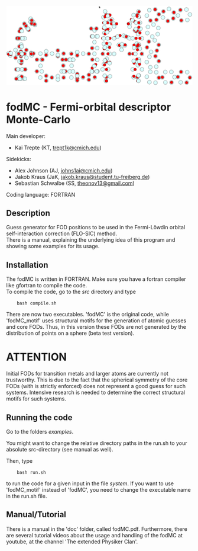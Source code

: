 ![GitHub Logo](images/logo_fodMC.png)

# fodMC - Fermi-orbital descriptor Monte-Carlo 

Main developer:  

*  Kai Trepte (KT, trept1k@cmich.edu)    

Sidekicks:  

* Alex Johnson (AJ, johns1ai@cmich.edu)   
* Jakob Kraus (JaK, jakob.kraus@student.tu-freiberg.de)   
* Sebastian Schwalbe (SS, theonov13@gmail.com)    

Coding language: FORTRAN   

## Description
   
Guess generator for FOD positions to be used in the Fermi-Löwdin orbital self-interaction correction (FLO-SIC) method.           
There is a manual, explaining the underlying idea of this program and showing some examples for its usage.

## Installation 
The fodMC is written in FORTRAN. Make sure you have a fortran compiler like gfortran to compile the code.  
To compile the code, go to the *src* directory and type   

        bash compile.sh

There are now two executables. 'fodMC' is the original code, while 'fodMC_motif' uses structural motifs 
for the generation of atomic guesses and core FODs. Thus, in this version these FODs are not generated 
by the distribution of points on a sphere (beta test version).

# ATTENTION
Initial FODs for transition metals and larger atoms are currently not trustworthy.
This is due to the fact that the spherical symmetry of the core FODs (with is strictly enforced)
does not represent a good guess for such systems. Intensive research is needed to determine the 
correct structural motifs for such systems.


## Running the code 

Go to the folders *examples*. 

You might want to change the relative directory paths in the run.sh to your absolute src-directory (see manual as well).                                         

Then, type 

        bash run.sh

to run the code for a given input in the file *system*.
If you want to use 'fodMC_motif' instead of 'fodMC', 
you need to change the executable name in the run.sh file.

## Manual/Tutorial

There is a manual in the 'doc' folder, called fodMC.pdf. 
Furthermore, there are several tutorial videos about the 
usage and handling of the fodMC at youtube, 
at the channel 'The extended Physiker Clan'.

